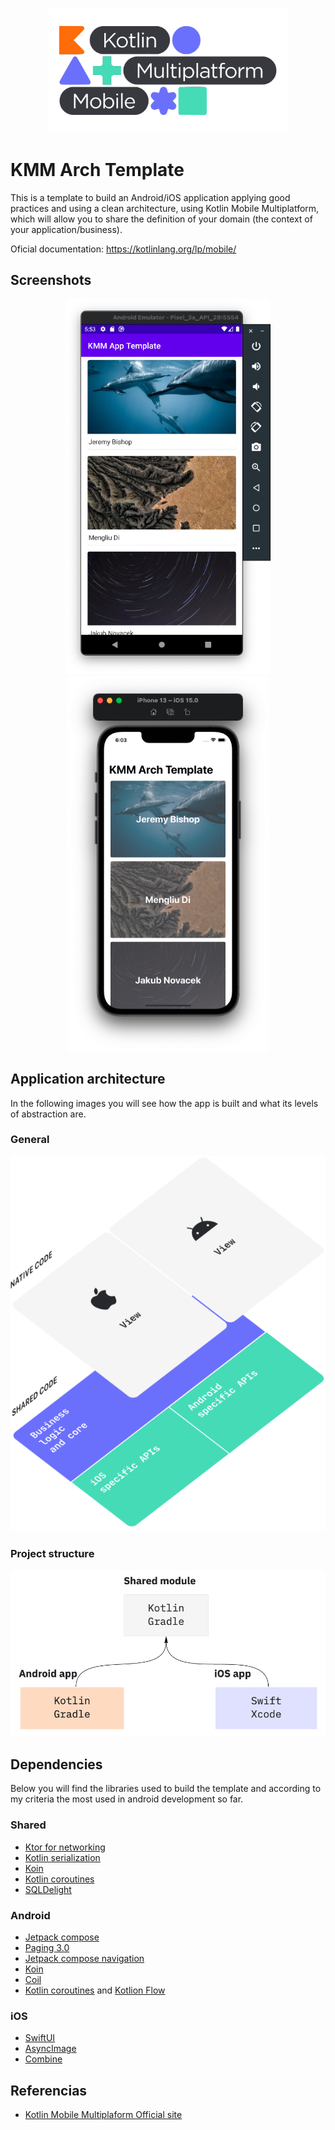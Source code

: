 <p align="center">
<img height="200" src="https://github.com/santimattius/kmm-arch-template/blob/master/screenshot/kmm-header.png?raw=true" alt="Android Home Screen"/>
</p>

# KMM Arch Template

This is a template to build an Android/iOS application applying good practices and using a clean architecture, 
using Kotlin Mobile Multiplatform, which will allow you to share the definition of your domain (the context of your application/business).

Oficial documentation: https://kotlinlang.org/lp/mobile/

## Screenshots

<p align="center">
  <img height="600" src="https://github.com/santimattius/kmm-arch-template/blob/master/screenshot/kmm-android-app.png?raw=true" alt="Android Home Screen"/>
  <img height="600" src="https://github.com/santimattius/kmm-arch-template/blob/master/screenshot/kmm-ios-app.png?raw=true" alt="Android Detail Screen"/>
</p>

## Application architecture

In the following images you will see how the app is built and what its levels of abstraction are.

### General

<p align="left">
  <img height="600" src="https://github.com/santimattius/kmm-arch-template/blob/master/screenshot/kmm-components.png?raw=true" alt="general architecture"/>
</p>

### Project structure

<p align="left">
  <img width="700" src="https://github.com/santimattius/kmm-arch-template/blob/master/screenshot/basic-project-structure.png?raw=true" alt="Project packages"/>
</p>

## Dependencies

Below you will find the libraries used to build the template and according to my criteria the most used in android development so far.

### Shared
- [Ktor for networking](https://kotlinlang.org/docs/mobile/use-ktor-for-networking.html)  
- [Kotlin serialization](https://kotlinlang.org/docs/serialization.html)
- [Koin](https://insert-koin.io/)
- [Kotlin coroutines](https://kotlinlang.org/docs/reference/coroutines-overview.html)
- [SQLDelight](https://github.com/cashapp/sqldelight)
 
### Android
-  [Jetpack compose](https://developer.android.com/jetpack/compose)
-  [Paging 3.0](https://developer.android.com/topic/libraries/architecture/paging/v3-overview)
-  [Jetpack compose navigation](https://developer.android.com/jetpack/compose/navigation?hl=es-419)
-  [Koin](https://insert-koin.io/)
-  [Coil](https://coil-kt.github.io/coil/compose/)
-  [Kotlin coroutines](https://kotlinlang.org/docs/reference/coroutines-overview.html) and [Kotlion Flow](https://kotlinlang.org/docs/reference/coroutines/flow.html)

### iOS
- [SwiftUI](https://developer.apple.com/xcode/swiftui/)
- [AsyncImage](https://developer.apple.com/documentation/swiftui/asyncimage)
- [Combine](https://developer.apple.com/documentation/combine)

## Referencias

- [Kotlin Mobile Multiplaform Official site](https://kotlinlang.org/lp/mobile/)
